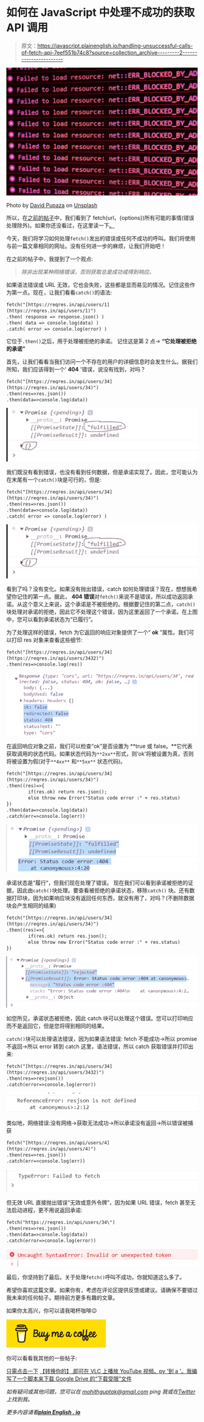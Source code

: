 # 如何在 JavaScript 中处理不成功的获取 API 调用

> 原文：<https://javascript.plainenglish.io/handling-unsuccessful-calls-of-fetch-api-7eef551b74c8?source=collection_archive---------2----------------------->

![](img/1b8f7758bf6fef0f1eeed9f25e7b2084.png)

Photo by [David Pupaza](https://unsplash.com/@dav420?utm_source=unsplash&utm_medium=referral&utm_content=creditCopyText) on [Unsplash](https://unsplash.com/s/photos/404-error?utm_source=unsplash&utm_medium=referral&utm_content=creditCopyText)

所以，在[之前的帖子](https://mohithgupta.medium.com/all-you-need-to-know-about-the-fetch-api-6929930572a8)中，我们看到了 fetch(url，{options})所有可能的事情(错误处理除外)。如果你还没看过，在这里读一下[。](https://mohithgupta.medium.com/all-you-need-to-know-about-the-fetch-api-6929930572a8)

今天，我们将学习如何处理`fetch()`发出的错误或任何不成功的呼叫。我们将使用与前一篇文章相同的网址。没有任何进一步的麻烦，让我们开始吧！

在之前的帖子中，我提到了一个观点:

> *除非出现某种网络错误，否则获取总是成功或得到响应。*

如果语法错误或 URL 无效，它也会失败，这些都是显而易见的情况。记住这些作为第一点。现在，让我们看看`catch()`的语法:

```
fetch("[https://reqres.in/api/users/1](https://reqres.in/api/users/1)")
.then( response => response.json() )
.then( data => console.log(data) )
.catch( error => console.log(error) )
```

它位于`.then()`之后，用于处理被拒绝的承诺。
记住这是第 2 点→ **“它处理被拒绝的承诺”**

首先，让我们看看当我们访问一个不存在的用户的详细信息时会发生什么。据我们所知，我们应该得到一个' **404** '错误，说没有找到，对吗？

```
fetch("[https://reqres.in/api/users/34](https://reqres.in/api/users/34)")  
.then(res=>res.json())
.then(data=>console.log(data))
```

![](img/ca141d72a553acbcdb3887ca08da4fdf.png)

我们既没有看到错误，也没有看到任何数据，但是承诺实现了。因此，您可能认为在末尾有一个`catch()`块是可行的，但是:

```
fetch("[https://reqres.in/api/users/34](https://reqres.in/api/users/34)")  
.then(res=>res.json())
.then(data=>console.log(data))
.catch( error => console.log(error) )
```

![](img/ca141d72a553acbcdb3887ca08da4fdf.png)

看到了吗？没有变化。如果没有抛出错误，catch 如何处理错误？现在，想想我希望你记住的第一点。据此， **404 错误**对`fetch()`来说不是错误，所以成功返回承诺。从这个意义上来说，这个承诺是不被拒绝的。根据要记住的第二点，`catch()`块处理对承诺的拒绝，因此它不处理这个错误，因为这里返回了一个承诺。在上图中，您可以看到承诺状态为“已履行”。

为了处理这样的错误，fetch 为它返回的响应对象提供了一个“ **ok** ”属性。我们可以打印 res 对象来查看这些细节:

```
fetch("[https://reqres.in/api/users/34](https://reqres.in/api/users/3432)")
.then(res=>console.log(res))
```

![](img/10e07e77dd67614a03ac724a9cee7e9f.png)

在返回响应对象之前，我们可以检查“ok”是否设置为 **true 或 false。**它代表获取调用的状态代码。如果状态代码为`**2xx**`形式，则‘ok’将被设置为真，否则将被设置为假(对于`**4xx**` 和`**5xx**` 状态代码)。

```
fetch("[https://reqres.in/api/users/34](https://reqres.in/api/users/34)")
.then((res)=>{ 
        if(res.ok) return res.json(); 
        else throw new Error("Status code error :" + res.status) 
})
.then(data=>console.log(data))
.catch(err=>console.log(err))
```

![](img/d8080649e9e0d34baf04c02e162b3aec.png)

承诺状态是“履行”，但我们现在处理了错误。
现在我们可以看到承诺被拒绝的证据，因此由`catch()`块处理。要查看被拒绝的承诺状态，移除`catch()` 块。还有数据打印块，因为如果响应块没有返回任何东西，就没有用了，对吗？(不删除数据块会产生相同的结果)

```
fetch("[https://reqres.in/api/users/34](https://reqres.in/api/users/34)")
.then((res)=>{ 
        if(res.ok) return res.json(); 
        else throw new Error("Status code error :" + res.status) 
})
```

![](img/eff587ccacc7821a87d788ac19538437.png)

如您所见，承诺状态被拒绝，因此 catch 块可以处理这个错误。您可以打印响应而不是返回它，但是您将得到相同的结果。

`catch()`块可以处理语法错误，因为如果语法错误:
fetch 不能成功→所以 promise 不返回→所以 error 转到 catch
这里，语法错误，所以 catch 获取错误并打印出来:

```
fetch("[https://reqres.in/api/users/34](https://reqres.in/api/users/3432)")
.then(res=>resjson())
.catch(error=>console.log(error))
```

![](img/fe8f7e8e8c1788c3b668caee41cf2bbf.png)

类似地，网络错误:没有网络→获取无法成功→所以承诺没有返回→所以错误被捕获

```
fetch("[https://reqres.in/api/users/4](https://reqres.in/api/users/4)")
.then(res=>res.json())
.catch(err=>console.log(err))
```

![](img/45e389e08e26c42f6f84e7ba9bbc2a1e.png)

但无效 URL 直接抛出错误“无效或意外令牌”，因为如果 URL 错误，fetch 甚至无法启动进程，更不用说返回承诺:

```
fetch("https://reqres.in/api/users/34\")  
.then(res=>res.json())
.then(data=>console.log(data))
.catch(error=>console.log(error))
```

![](img/0a0bb77ac3546e47a252b32485c281e2.png)

最后，你坚持到了最后。关于处理`fetch()`呼叫不成功，你就知道这么多了。

希望你喜欢这篇文章。如果你有，考虑在评论区提供反馈或建议。请确保不要错过我未来的任何帖子。期待前方更多有趣的文章。

如果你太高兴，你可以请我喝杯咖啡😉

![](img/e61afb56d9e1b2e6885a55cda8883e72.png)

你可以看看我其他的一些帖子:

[只需点击一下](https://python.plainenglish.io/play-youtube-videos-in-vlc-with-just-1-click-2baca84c03f3)
[【转换你的】,即可在 VLC 上播放 YouTube 视频。py '到 a '。我编写了一个脚本来下载 Google Drive 的“下载受限”文件](https://python.plainenglish.io/convert-your-py-to-exe-with-just-2-commands-4c6cefe9af4c)

*如有疑问或其他问题，您可以在 mohithguptak@gmail.com ping 我或在*[*Twitter*](https://twitter.com/tobeawebdev)*上找到我。*

*更多内容请看*[***plain English . io***](http://plainenglish.io/)